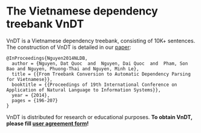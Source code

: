 # The Vietnamese dependency treebank VnDT

VnDT is a Vietnamese dependency treebank, consisting of 10K+ sentences. The construction of VnDT is detailed in our [paper](https://github.com/datquocnguyen/VnDT/blob/master/VnDT-paper-CameraReadyVersion.pdf):

    @InProceedings{Nguyen2014NLDB,
      author = {Nguyen, Dat Quoc  and  Nguyen, Dai Quoc  and  Pham, Son Bao and Nguyen, Phuong-Thai and Nguyen, Minh Le},
      title = {{From Treebank Conversion to Automatic Dependency Parsing for Vietnamese}},
      booktitle = {{Proceedings of 19th International Conference on Application of Natural Language to Information Systems}},
      year = {2014},
      pages = {196-207}
    }

VnDT is distributed for research or educational purposes. __To obtain VnDT, please fill [user agreement form](https://github.com/datquocnguyen/VnDT/blob/master/LicenseVnDT.pdf)!__


